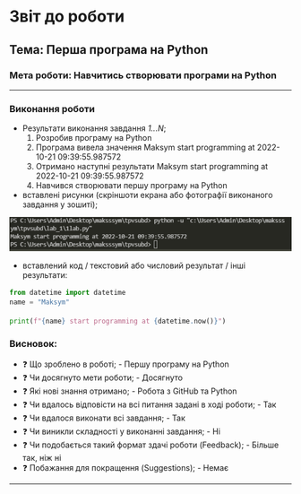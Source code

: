 # Звіт до роботи
## Тема: Перша програма на Python
### Мета роботи: Навчитись створювати програми на Python
---
### Виконання роботи
- Результати виконання завдання *1...N*;
    1. Розробив програму на Python
    1. Програма вивела значення Maksym start programming at 2022-10-21 09:39:55.987572 
    1. Отримано наступні результати Maksym start programming at 2022-10-21 09:39:55.987572
    1. Навчився створювати першу програму на Python
- вставлені рисунки (скріншоти екрана або фотографії виконаного завдання у зошиті); 

![alt text](https://github.com/Maksssym/tpvsubd/blob/main/1lab.PNG "code")

- вставлений код / текстовий або числовий результат / інші результати:
```python
from datetime import datetime
name = "Maksym"

print(f"{name} start programming at {datetime.now()}")
```

### Висновок: 
- :question: Що зроблено в роботі; - Першу програму на Python
- :question: Чи досягнуто мети роботи; - Досягнуто
- :question: Які нові знання отримано; - Робота з GitHub та Python 
- :question: Чи вдалось відповісти на всі питання задані в ході роботи; - Так
- :question: Чи вдалося виконати всі завдання; - Так
- :question: Чи виникли складності у виконанні завдання; - Ні
- :question: Чи подобається такий формат здачі роботи (Feedback); - Більше так, ніж ні
- :question: Побажання для покращення (Suggestions); - Немає
---